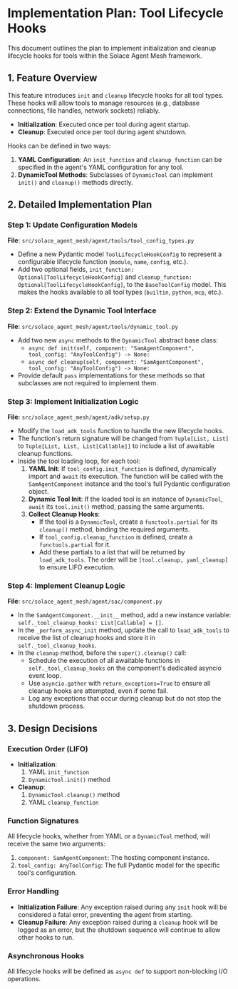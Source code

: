# Implementation Plan: Tool Lifecycle Hooks

This document outlines the plan to implement initialization and cleanup lifecycle hooks for tools within the Solace Agent Mesh framework.

## 1. Feature Overview

This feature introduces `init` and `cleanup` lifecycle hooks for all tool types. These hooks will allow tools to manage resources (e.g., database connections, file handles, network sockets) reliably.

-   **Initialization**: Executed once per tool during agent startup.
-   **Cleanup**: Executed once per tool during agent shutdown.

Hooks can be defined in two ways:
1.  **YAML Configuration**: An `init_function` and `cleanup_function` can be specified in the agent's YAML configuration for any tool.
2.  **DynamicTool Methods**: Subclasses of `DynamicTool` can implement `init()` and `cleanup()` methods directly.

## 2. Detailed Implementation Plan

### Step 1: Update Configuration Models

**File**: `src/solace_agent_mesh/agent/tools/tool_config_types.py`

-   Define a new Pydantic model `ToolLifecycleHookConfig` to represent a configurable lifecycle function (`module`, `name`, `config`, etc.).
-   Add two optional fields, `init_function: Optional[ToolLifecycleHookConfig]` and `cleanup_function: Optional[ToolLifecycleHookConfig]`, to the `BaseToolConfig` model. This makes the hooks available to all tool types (`builtin`, `python`, `mcp`, etc.).

### Step 2: Extend the Dynamic Tool Interface

**File**: `src/solace_agent_mesh/agent/tools/dynamic_tool.py`

-   Add two new `async` methods to the `DynamicTool` abstract base class:
    -   `async def init(self, component: "SamAgentComponent", tool_config: "AnyToolConfig") -> None:`
    -   `async def cleanup(self, component: "SamAgentComponent", tool_config: "AnyToolConfig") -> None:`
-   Provide default `pass` implementations for these methods so that subclasses are not required to implement them.

### Step 3: Implement Initialization Logic

**File**: `src/solace_agent_mesh/agent/adk/setup.py`

-   Modify the `load_adk_tools` function to handle the new lifecycle hooks.
-   The function's return signature will be changed from `Tuple[List, List]` to `Tuple[List, List, List[Callable]]` to include a list of awaitable cleanup functions.
-   Inside the tool loading loop, for each tool:
    1.  **YAML Init**: If `tool_config.init_function` is defined, dynamically import and `await` its execution. The function will be called with the `SamAgentComponent` instance and the tool's full Pydantic configuration object.
    2.  **Dynamic Tool Init**: If the loaded tool is an instance of `DynamicTool`, `await` its `tool.init()` method, passing the same arguments.
    3.  **Collect Cleanup Hooks**:
        -   If the tool is a `DynamicTool`, create a `functools.partial` for its `cleanup()` method, binding the required arguments.
        -   If `tool_config.cleanup_function` is defined, create a `functools.partial` for it.
        -   Add these partials to a list that will be returned by `load_adk_tools`. The order will be `[tool.cleanup, yaml_cleanup]` to ensure LIFO execution.

### Step 4: Implement Cleanup Logic

**File**: `src/solace_agent_mesh/agent/sac/component.py`

-   In the `SamAgentComponent.__init__` method, add a new instance variable: `self._tool_cleanup_hooks: List[Callable] = []`.
-   In the `_perform_async_init` method, update the call to `load_adk_tools` to receive the list of cleanup hooks and store it in `self._tool_cleanup_hooks`.
-   In the `cleanup` method, before the `super().cleanup()` call:
    -   Schedule the execution of all awaitable functions in `self._tool_cleanup_hooks` on the component's dedicated asyncio event loop.
    -   Use `asyncio.gather` with `return_exceptions=True` to ensure all cleanup hooks are attempted, even if some fail.
    -   Log any exceptions that occur during cleanup but do not stop the shutdown process.

## 3. Design Decisions

### Execution Order (LIFO)

-   **Initialization**:
    1.  YAML `init_function`
    2.  `DynamicTool.init()` method
-   **Cleanup**:
    1.  `DynamicTool.cleanup()` method
    2.  YAML `cleanup_function`

### Function Signatures

All lifecycle hooks, whether from YAML or a `DynamicTool` method, will receive the same two arguments:
1.  `component: SamAgentComponent`: The hosting component instance.
2.  `tool_config: AnyToolConfig`: The full Pydantic model for the specific tool's configuration.

### Error Handling

-   **Initialization Failure**: Any exception raised during any `init` hook will be considered a fatal error, preventing the agent from starting.
-   **Cleanup Failure**: Any exception raised during a `cleanup` hook will be logged as an error, but the shutdown sequence will continue to allow other hooks to run.

### Asynchronous Hooks

All lifecycle hooks will be defined as `async def` to support non-blocking I/O operations.
